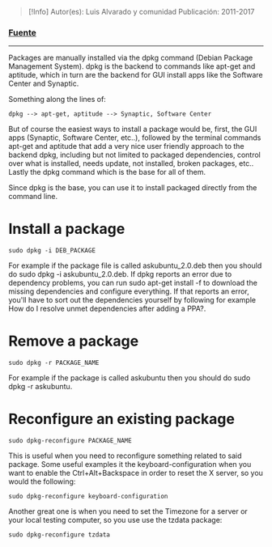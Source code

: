 >[!Info]
>Autor(es): Luis Alvarado y comunidad
>Publicación: 2011-2017
### [Fuente](https://askubuntu.com/questions/40779/how-do-i-install-a-deb-file-via-the-command-line)
---
Packages are manually installed via the dpkg command (Debian Package Management System). dpkg is the backend to commands like apt-get and aptitude, which in turn are the backend for GUI install apps like the Software Center and Synaptic.

Something along the lines of:
```
dpkg --> apt-get, aptitude --> Synaptic, Software Center
```
But of course the easiest ways to install a package would be, first, the GUI apps (Synaptic, Software Center, etc..), followed by the terminal commands apt-get and aptitude that add a very nice user friendly approach to the backend dpkg, including but not limited to packaged dependencies, control over what is installed, needs update, not installed, broken packages, etc.. Lastly the dpkg command which is the base for all of them.

Since dpkg is the base, you can use it to install packaged directly from the command line.
# Install a package
```
sudo dpkg -i DEB_PACKAGE
```
For example if the package file is called askubuntu_2.0.deb then you should do sudo dpkg -i askubuntu_2.0.deb. If dpkg reports an error due to dependency problems, you can run sudo apt-get install -f to download the missing dependencies and configure everything. If that reports an error, you'll have to sort out the dependencies yourself by following for example How do I resolve unmet dependencies after adding a PPA?.

# Remove a package
```
sudo dpkg -r PACKAGE_NAME
```
For example if the package is called askubuntu then you should do sudo dpkg -r askubuntu.

# Reconfigure an existing package
```
sudo dpkg-reconfigure PACKAGE_NAME
```
This is useful when you need to reconfigure something related to said package. Some useful examples it the keyboard-configuration when you want to enable the Ctrl+Alt+Backspace in order to reset the X server, so you would the following:
```
sudo dpkg-reconfigure keyboard-configuration
```
Another great one is when you need to set the Timezone for a server or your local testing computer, so you use use the tzdata package:
```
sudo dpkg-reconfigure tzdata
```
